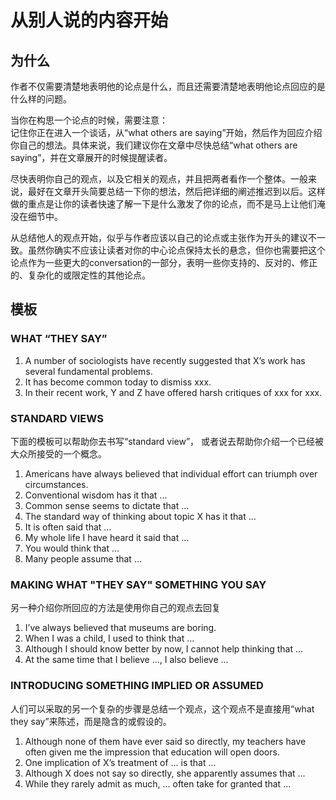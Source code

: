 # 从别人说的内容开始

## 为什么
作者不仅需要清楚地表明他的论点是什么，而且还需要清楚地表明他论点回应的是什么样的问题。

当你在构思一个论点的时候，需要注意：      
记住你正在进入一个谈话，从“what others are saying”开始，然后作为回应介绍你自己的想法。具体来说，我们建议你在文章中尽快总结“what others are saying”，并在文章展开的时候提醒读者。

尽快表明你自己的观点，以及它相关的观点，并且把两者看作一个整体。一般来说，最好在文章开头简要总结一下你的想法，然后把详细的阐述推迟到以后。这样做的重点是让你的读者快速了解一下是什么激发了你的论点，而不是马上让他们淹没在细节中。

从总结他人的观点开始，似乎与作者应该以自己的论点或主张作为开头的建议不一致。虽然你确实不应该让读者对你的中心论点保持太长的悬念，但你也需要把这个论点作为一些更大的conversation的一部分，表明一些你支持的、反对的、修正的、复杂化的或限定性的其他论点。

## 模板
### WHAT “THEY SAY”
1.  A number of sociologists have recently suggested that X’s work has several fundamental problems.
2.  It has become common today to dismiss  xxx.
3.  In their recent work, Y and Z have offered harsh critiques of xxx for xxx.

###  STANDARD VIEWS

下面的模板可以帮助你去书写“standard view”， 或者说去帮助你介绍一个已经被大众所接受的一个概念。
1.  Americans have always believed that individual effort can triumph over circumstances.
2.  Conventional wisdom has it that  ...
3.  Common sense seems to dictate that  ...
4.  The standard way of thinking about topic X has it that ...
5.  It is often said that ...
6.  My whole life I have heard it said that ...
7.  You would think that ...
8.  Many people assume that ...

###  MAKING WHAT "THEY SAY" SOMETHING  YOU SAY

另一种介绍你所回应的方法是使用你自己的观点去回复
1.  I’ve always believed that museums are boring.
2.  When I was a child, I used to think that  ...
3.  Although I should know better by now, I cannot help thinking that ...
4.  At the same time that I believe ..., I also believe ...
 
###  INTRODUCING SOMETHING  IMPLIED OR ASSUMED
      
人们可以采取的另一个复杂的步骤是总结一个观点，这个观点不是直接用“what they say”来陈述，而是隐含的或假设的。
1.  Although none of them have ever said so directly, my teachers have often given me the impression that education will open doors.
2.  One implication of X’s treatment of ... is that ...
3.  Although X does not say so directly, she apparently assumes that ...
4.  While they rarely admit as much, ... often take for granted that ...



